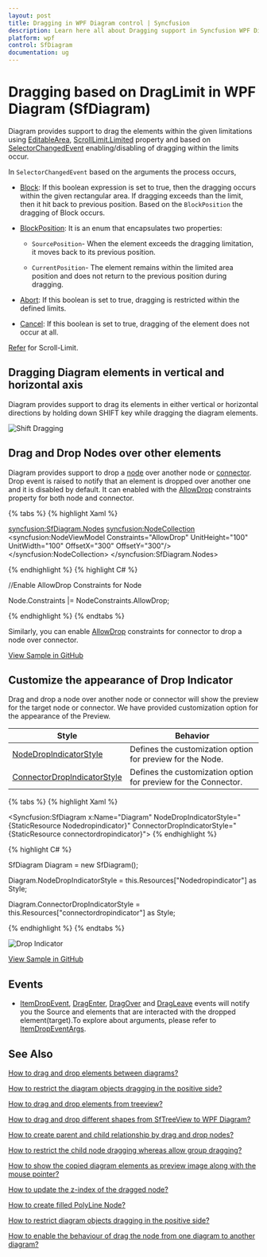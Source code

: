 ```yaml
---
layout: post
title: Dragging in WPF Diagram control | Syncfusion
description: Learn here all about Dragging support in Syncfusion WPF Diagram (SfDiagram) control, its elements and more.
platform: wpf
control: SfDiagram
documentation: ug
---
```


# Dragging based on DragLimit in WPF Diagram (SfDiagram)

Diagram provides support to drag the elements within the given limitations using [EditableArea](https://help.syncfusion.com/cr/wpf/Syncfusion.UI.Xaml.Diagram.ScrollSettings.html#Syncfusion_UI_Xaml_Diagram_ScrollSettings_EditableArea), [ScrollLimit.Limited](https://help.syncfusion.com/cr/wpf/Syncfusion.UI.Xaml.Diagram.ScrollLimit.html) property and based on [SelectorChangedEvent](https://help.syncfusion.com/cr/wpf/Syncfusion.UI.Xaml.Diagram.SelectorChangedEventArgs.html) enabling/disabling of dragging within the limits occur.

In `SelectorChangedEvent` based on the arguments the process occurs,
* [Block](https://help.syncfusion.com/cr/wpf/Syncfusion.UI.Xaml.Diagram.SelectorChangedEventArgs.html#Syncfusion_UI_Xaml_Diagram_SelectorChangedEventArgs_Block): If this boolean expression is set to true, then the dragging occurs within the given rectangular area. If dragging exceeds than the limit, then it hit back to previous position. Based on the `BlockPosition` the dragging of Block occurs.

* [BlockPosition](https://help.syncfusion.com/cr/wpf/Syncfusion.UI.Xaml.Diagram.SelectorChangedEventArgs.html#Syncfusion_UI_Xaml_Diagram_SelectorChangedEventArgs_BlockPosition):  It is an enum that encapsulates two properties:

  * `SourcePosition`- When the element exceeds the dragging limitation, it moves back to its previous position.

  * `CurrentPosition`- The element remains within the limited area position and does not return to the previous position during dragging.

* [Abort](https://help.syncfusion.com/cr/wpf/Syncfusion.UI.Xaml.Diagram.SelectorChangedEventArgs.html#Syncfusion_UI_Xaml_Diagram_SelectorChangedEventArgs_Abort): If this boolean is set to true, dragging is restricted within the defined limits.
* [Cancel](https://help.syncfusion.com/cr/wpf/Syncfusion.UI.Xaml.Diagram.SelectorChangedEventArgs.html#Syncfusion_UI_Xaml_Diagram_SelectorChangedEventArgs_Cancel): If this boolean is set to true, dragging of the element does not occur at all.   

[Refer](https://help.syncfusion.com/wpf/diagram/scroll-settings/scrolllimit) for Scroll-Limit.

## Dragging Diagram elements in vertical and horizontal axis

Diagram provides support to drag its elements in either vertical or horizontal directions by holding down SHIFT key while dragging the diagram elements.

![Shift Dragging](Drag_Images/ShiftDragging.gif)

## Drag and Drop Nodes over other elements

Diagram provides support to drop a [node](https://help.syncfusion.com/cr/wpf/Syncfusion.UI.Xaml.Diagram.NodeViewModel.html) over another node or [connector](https://help.syncfusion.com/cr/wpf/Syncfusion.UI.Xaml.Diagram.ConnectorViewModel.html). Drop event is raised to notify that an element is dropped over another one and it is disabled by default. It can enabled with the [AllowDrop](https://help.syncfusion.com/cr/wpf/Syncfusion.UI.Xaml.Diagram.NodeConstraints.html) constraints property for both node and connector.

{% tabs %}
{% highlight Xaml %}

<syncfusion:SfDiagram.Nodes>
    <syncfusion:NodeCollection>
        <syncfusion:NodeViewModel Constraints="AllowDrop" 
                                  UnitHeight="100" UnitWidth="100"
                                  OffsetX="300" OffsetY="300"/>
    </syncfusion:NodeCollection>
</syncfusion:SfDiagram.Nodes>

{% endhighlight %}
{% highlight C# %}

//Enable AllowDrop Constraints for Node

Node.Constraints |= NodeConstraints.AllowDrop;

{% endhighlight %}
{% endtabs %}

Similarly, you can enable [AllowDrop](https://help.syncfusion.com/cr/wpf/Syncfusion.UI.Xaml.Diagram.ConnectorConstraints.html) constraints for connector to drop a node over connector.

[View Sample in GitHub](https://github.com/SyncfusionExamples/WPF-Diagram-Examples/tree/master/Samples/Interaction/IndicatorStyle-sample)

## Customize the appearance of Drop Indicator

Drag and drop a node over another node or connector will show the preview for the target node or connector. We have provided customization option for the appearance of the Preview.

| Style | Behavior |
| --|--|
| [NodeDropIndicatorStyle](https://help.syncfusion.com/cr/wpf/Syncfusion.UI.Xaml.Diagram.SfDiagram.html#Syncfusion_UI_Xaml_Diagram_SfDiagram_NodeDropIndicatorStyle) | Defines the customization option for preview for the Node. |
| [ConnectorDropIndicatorStyle](https://help.syncfusion.com/cr/wpf/Syncfusion.UI.Xaml.Diagram.SfDiagram.html#Syncfusion_UI_Xaml_Diagram_SfDiagram_ConnectorDropIndicatorStyle) | Defines the customization option for preview for the Connector.|

{% tabs %}
{% highlight Xaml %}

<Style TargetType="Shape" x:Key="Nodedropindicator">
    <Setter Property="StrokeThickness" Value="4"/>
    <Setter Property="Stroke" Value="Orange"/>
</Style>

<Style TargetType="Shape" x:Key="connectordropindicator">
    <Setter Property="StrokeThickness" Value="2"/>
    <Setter Property="Stroke" Value="Blue"/>
</Style>


<Syncfusion:SfDiagram x:Name="Diagram" 
                      NodeDropIndicatorStyle="{StaticResource Nodedropindicator}"
                      ConnectorDropIndicatorStyle="{StaticResource connectordropindicator}">
{% endhighlight %}

{% highlight C# %}

SfDiagram Diagram = new SfDiagram();

Diagram.NodeDropIndicatorStyle = this.Resources["Nodedropindicator"] as Style;

Diagram.ConnectorDropIndicatorStyle = this.Resources["connectordropindicator"] as Style;

{% endhighlight %}
{% endtabs %}

![Drop Indicator](Drag_Images/DropIndicators.gif)

[View Sample in GitHub](https://github.com/SyncfusionExamples/WPF-Diagram-Examples/tree/master/Samples/Interaction/IndicatorStyle-sample)

## Events 

* [ItemDropEvent](https://help.syncfusion.com/cr/wpf/Syncfusion.UI.Xaml.Diagram.IGraphInfo.html#Syncfusion_UI_Xaml_Diagram_IGraphInfo_ItemDropEvent), [DragEnter](https://help.syncfusion.com/cr/wpf/Syncfusion.UI.Xaml.Diagram.IGraphInfo.html#Syncfusion_UI_Xaml_Diagram_IGraphInfo_DragEnter), [DragOver](https://help.syncfusion.com/cr/wpf/Syncfusion.UI.Xaml.Diagram.IGraphInfo.html#Syncfusion_UI_Xaml_Diagram_IGraphInfo_DragOver) and [DragLeave](https://help.syncfusion.com/cr/wpf/Syncfusion.UI.Xaml.Diagram.IGraphInfo.html#Syncfusion_UI_Xaml_Diagram_IGraphInfo_DragLeave) events will notify you the Source and elements that are interacted with the dropped element(target).To explore about arguments, please refer to [ItemDropEventArgs](https://help.syncfusion.com/cr/wpf/Syncfusion.UI.Xaml.Diagram.ItemDropEventArgs.html).

## See Also

[How to drag and drop elements between diagrams?](https://support.syncfusion.com/kb/article/6270/how-to-enable-drag-the-node-from-one-diagram-to-another-wpf-diagram-sfdiagram)

[How to restrict the diagram objects dragging in the positive side?](https://support.syncfusion.com/kb/article/9917/how-to-restrict-the-diagram-objects-dragging-in-the-positive-side-in-the-wpf-diagram)

[How to drag and drop elements from treeview?](https://support.syncfusion.com/kb/article/9277/how-to-drag-and-drop-elements-from-treeview-in-wpf-diagram-sfdiagram)

[How to drag and drop different shapes from SfTreeView to WPF Diagram?](https://support.syncfusion.com/kb/article/10960/how-to-drag-and-drop-different-shapes-from-sftreeview-to-wpf-diagram-sfdiagram)

[How to create parent and child relationship by drag and drop nodes?](https://support.syncfusion.com/kb/article/10008/how-to-create-parent-and-child-relationship-by-drag-and-drop-nodes-in-wpf-diagram-sfdiagram)

[How to restrict the child node dragging whereas allow group dragging?](https://support.syncfusion.com/kb/article/9921/how-to-restrict-the-child-node-dragging-whereas-allow-group-dragging-in-wpf-diagram)

[How to show the copied diagram elements as preview image along with the mouse pointer?](https://support.syncfusion.com/kb/article/12037/how-to-show-the-copied-diagram-elements-as-preview-image-along-with-the-mouse-pointer-in)

[How to update the z-index of the dragged node?](https://support.syncfusion.com/kb/article/10388/how-to-update-the-zindex-of-the-dragged-node-in-wpf-diagram-sfdiagram)

[How to create filled PolyLine Node?](https://support.syncfusion.com/kb/article/10255/how-to-create-filled-polyline-node-in-wpf-diagram-sfdiagram)

[How to restrict diagram objects dragging in the positive side?](https://support.syncfusion.com/kb/article/9917/how-to-restrict-diagram-objects-dragging-in-the-positive-side-in-wpf-diagram)

[How to enable the behaviour of drag the node from one diagram to another diagram?](https://support.syncfusion.com/kb/article/6270/how-to-enable-drag-the-node-from-one-diagram-to-another-wpf-diagram-sfdiagram)